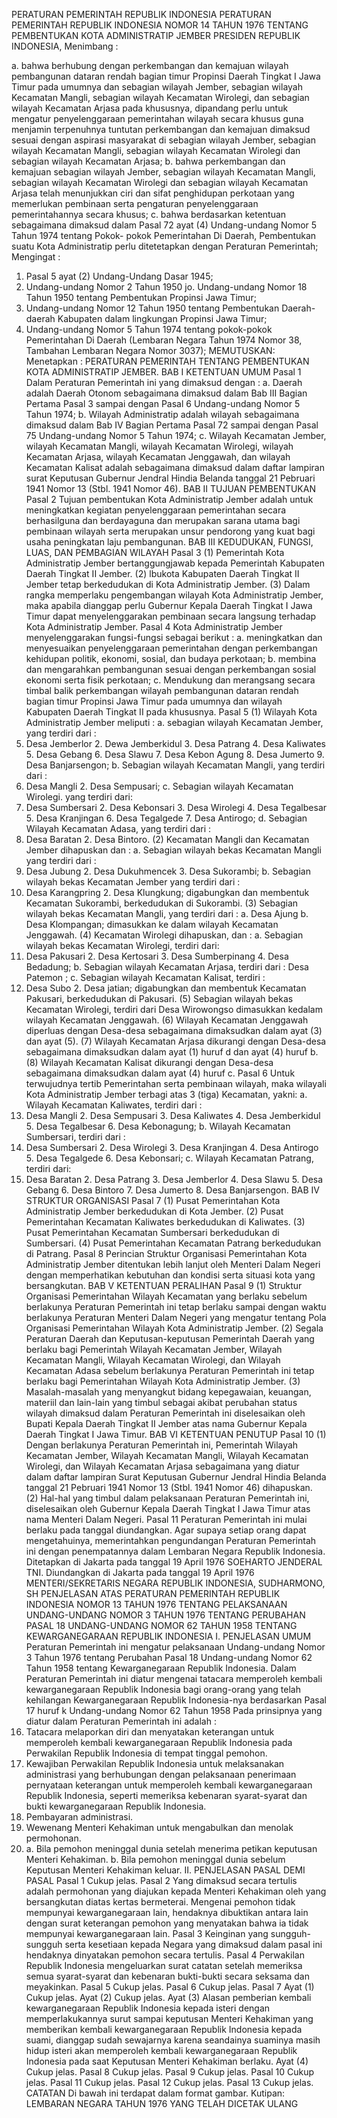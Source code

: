  PERATURAN PEMERINTAH REPUBLIK INDONESIA PERATURAN PEMERINTAH REPUBLIK INDONESIA NOMOR 14 TAHUN 1976 TENTANG PEMBENTUKAN KOTA ADMINISTRATIP JEMBER PRESIDEN REPUBLIK INDONESIA,
Menimbang :

a. bahwa berhubung dengan perkembangan dan kemajuan wilayah pembangunan dataran rendah bagian timur Propinsi Daerah Tingkat I Jawa Timur pada umumnya dan sebagian wilayah Jember, sebagian wilayah Kecamatan Mangli, sebagian wilayah Kecamatan Wirolegi, dan sebagian wilayah Kecamatan Arjasa pada khususnya, dipandang perlu untuk mengatur penyelenggaraan pemerintahan wilayah secara khusus guna menjamin terpenuhnya tuntutan perkembangan dan kemajuan dimaksud sesuai dengan aspirasi masyarakat di sebagian wilayah Jember, sebagian wilayah Kecamatan Mangli, sebagian wilayah Kecamatan Wirolegi dan sebagian wilayah Kecamatan Arjasa;
b. bahwa perkembangan dan kemajuan sebagian wilayah Jember, sebagian wilayah Kecamatan Mangli, sebagian wilayah Kecamatan Wirolegi dan sebagian wilayah Kecamatan Arjasa telah menunjukkan ciri dan sifat penghidupan perkotaan yang memerlukan pembinaan serta pengaturan penyelenggaraan pemerintahannya secara khusus;
c. bahwa berdasarkan ketentuan sebagaimana dimaksud dalam Pasal 72 ayat (4) Undang-undang Nomor 5 Tahun 1974 tentang Pokok- pokok Pemerintahan Di Daerah, Pembentukan suatu Kota Administratip perlu ditetetapkan dengan Peraturan Pemerintah;
Mengingat :

1. Pasal 5 ayat (2) Undang-Undang Dasar 1945;
2. Undang-undang Nomor 2 Tahun 1950 jo. Undang-undang Nomor 18 Tahun 1950 tentang Pembentukan Propinsi Jawa Timur;
3. Undang-undang Nomor 12 Tahun 1950 tentang Pembentukan Daerah- daerah Kabupaten dalam lingkungan Propinsi Jawa Timur;
4. Undang-undang Nomor 5 Tahun 1974 tentang pokok-pokok Pemerintahan Di Daerah (Lembaran Negara Tahun 1974 Nomor 38, Tambahan Lembaran Negara Nomor 3037);
MEMUTUSKAN:
 Menetapkan : PERATURAN PEMERINTAH TENTANG PEMBENTUKAN KOTA ADMINISTRATIP JEMBER.
BAB I KETENTUAN UMUM
Pasal 1
Dalam Peraturan Pemerintah ini yang dimaksud dengan :
a. Daerah adalah Daerah Otonom sebagaimana dimaksud dalam Bab III Bagian Pertama Pasal 3 sampai dengan Pasal 6 Undang-undang Nomor 5 Tahun 1974;
b. Wilayah Administratip adalah wilayah sebagaimana dimaksud dalam Bab IV Bagian Pertama Pasal 72 sampai dengan Pasal 75 Undang-undang Nomor 5 Tahun 1974;
c. Wilayah Kecamatan Jember, wilayah Kecamatan Mangli, wilayah Kecamatan Wirolegi, wilayah Kecamatan Arjasa, wilayah Kecamatan Jenggawah, dan wilayah Kecamatan Kalisat adalah sebagaimana dimaksud dalam daftar lampiran surat Keputusan Gubernur Jendral Hindia Belanda tanggal 21 Pebruari 1941 Nomor 13 (Stbl. 1941 Nomor 46).
BAB II TUJUAN PEMBENTUKAN
Pasal 2
Tujuan pembentukan Kota Administratip Jember adalah untuk meningkatkan kegiatan penyelenggaraan pemerintahan secara berhasilguna dan berdayaguna dan merupakan sarana utama bagi pembinaan wilayah serta merupakan unsur pendorong yang kuat bagi usaha peningkatan laju pembangunan.
BAB III KEDUDUKAN, FUNGSI, LUAS, DAN PEMBAGIAN WILAYAH
Pasal 3
(1) Pemerintah Kota Administratip Jember bertanggungjawab kepada Pemerintah Kabupaten Daerah Tingkat II Jember.
(2) lbukota Kabupaten Daerah Tingkat II Jember tetap berkedudukan di Kota Administratip Jember.
(3) Dalam rangka memperlaku pengembangan wilayah Kota Administratip Jember, maka apabila dianggap perlu Gubernur Kepala Daerah Tingkat I Jawa Timur dapat menyelenggarakan pembinaan secara langsung terhadap Kota Administratip Jember.
Pasal 4
Kota Administratip Jember menyelenggarakan fungsi-fungsi sebagai berikut :
a. meningkatkan dan menyesuaikan penyelenggaraan pemerintahan dengan perkembangan kehidupan politik, ekonomi, sosial, dan budaya perkotaan;
b. membina dan mengarahkan pembangunan sesuai dengan perkembangan sosial ekonomi serta fisik perkotaan;
c. Mendukung dan merangsang secara timbal balik perkembangan wilayah pembangunan dataran rendah bagian timur Propinsi Jawa Timur pada umumnya dan wilayah Kabupaten Daerah Tingkat II pada khususnya.
Pasal 5
(1) Wilayah Kota Administratip Jember meliputi :
a. sebagian wilayah Kecamatan Jember, yang terdiri dari :
1. Desa Jemberlor 2. Dewa Jemberkidul 3. Desa Patrang 4. Desa Kaliwates 5. Desa Gebang 6. Desa Slawu 7. Desa Kebon Agung 8. Desa Jumerto 9. Desa Banjarsengon;
b. Sebagian wilayah Kecamatan Mangli, yang terdiri dari :
1. Desa Mangli 2. Desa Sempusari;
c. Sebagian wilayah Kecamatan Wirolegi. yang terdiri dari:
1. Desa Sumbersari 2. Desa Kebonsari 3. Desa Wirolegi 4. Desa Tegalbesar 5. Desa Kranjingan 6. Desa Tegalgede 7. Desa Antirogo;
d. Sebagian Wilayah Kecamatan Adasa, yang terdiri dari :
1. Desa Baratan 2. Desa Bintoro.
(2) Kecamatan Mangli dan Kecamatan Jember dihapuskan dan :
a. Sebagian wilayah bekas Kecamatan Mangli yang terdiri dari :
1. Desa Jubung 2. Desa Dukuhmencek 3. Desa Sukorambi;
b. Sebagian wilayah bekas Kecamatan Jember yang terdiri dari :
1. Desa Karangpring 2. Desa Klungkung; digabungkan dan membentuk Kecamatan Sukorambi, berkedudukan di Sukorambi.
(3) Sebagian wilayah bekas Kecamatan Mangli, yang terdiri dari :
a. Desa Ajung b. Desa Klompangan; dimasukkan ke dalam wilayah Kecamatan Jenggawah.
(4) Kecamatan Wirolegi dihapuskan, dan :
a. Sebagian wilayah bekas Kecamatan Wirolegi, terdiri dari:
1. Desa Pakusari 2. Desa Kertosari 3. Desa Sumberpinang 4. Desa Bedadung;
b. Sebagian wilayah Kecamatan Arjasa, terdiri dari : Desa Patemon ;
c. Sebagian wilayah Kecamatan Kalisat, terdiri :
1. Desa Subo 2. Desa jatian; digabungkan dan membentuk Kecamatan Pakusari, berkedudukan di Pakusari.
(5) Sebagian wilayah bekas Kecamatan Wirolegi, terdiri dari Desa Wirowongso dimasukkan kedalam wilayah Kecamatan Jenggawah.
(6) Wilayah Kecamatan Jenggawah diperluas dengan Desa-desa sebagaimana dimaksudkan dalam ayat (3) dan ayat (5).
(7) Wilayah Kecamatan Arjasa dikurangi dengan Desa-desa sebagaimana dimaksudkan dalam ayat (1) huruf d dan ayat (4) huruf b.
(8) Wilayah Kecamatan Kalisat dikurangi dengan Desa-desa sebagaimana dimaksudkan dalam ayat (4) huruf c.
Pasal 6
Untuk terwujudnya tertib Pemerintahan serta pembinaan wilayah, maka wilayali Kota Administratip Jember terbagi atas 3 (tiga) Kecamatan, yakni:
a. Wilayah Kecamatan Kaliwates, terdiri dari :
1. Desa Mangli 2. Desa Sempusari 3. Desa Kaliwates 4. Desa Jemberkidul 5. Desa Tegalbesar 6. Desa Kebonagung;
b. Wilayah Kecamatan Sumbersari, terdiri dari :
1. Desa Sumbersari 2. Desa Wirolegi 3. Desa Kranjingan 4. Desa Antirogo 5. Desa Tegalgede 6. Desa Kebonsari;
c. Wilayah Kecamatan Patrang, terdiri dari:
1. Desa Baratan 2. Desa Patrang 3. Desa Jemberlor 4. Desa Slawu 5. Desa Gebang 6. Desa Bintoro 7. Desa Jumerto 8. Desa Banjarsengon.
BAB IV STRUKTUR ORGANISASI
Pasal 7
(1) Pusat Pemerintahan Kota Administratip Jember berkedudukan di Kota Jember.
(2) Pusat Pemerintahan Kecamatan Kaliwates berkedudukan di Kaliwates.
(3) Pusat Pemerintahan Kecamatan Sumbersari berkedudukan di Sumbersari.
(4) Pusat Pemerintahan Kecamatan Patrang berkedudukan di Patrang.
Pasal 8
Perincian Struktur Organisasi Pemerintahan Kota Administratip Jember ditentukan lebih lanjut oleh Menteri Dalam Negeri dengan memperhatikan kebutuhan dan kondisi serta situasi kota yang bersangkutan.
BAB V KETENTUAN PERALIHAN
Pasal 9
(1) Struktur Organisasi Pemerintahan Wilayah Kecamatan yang berlaku sebelum berlakunya Peraturan Pemerintah ini tetap berlaku sampai dengan waktu berlakunya Peraturan Menteri Dalam Negeri yang mengatur tentang Pola Organisasi Pemerintahan Wilayah Kota Administratip Jember.
(2) Segala Peraturan Daerah dan Keputusan-keputusan Pemerintah Daerah yang berlaku bagi Pemerintah Wilayah Kecamatan Jember, Wilayah Kecamatan Mangli, Wilayah Kecamatan Wirolegi, dan Wilayah Kecamatan Adasa sebelum berlakunya Peraturan Pemerintah ini tetap berlaku bagi Pemerintahan Wilayah Kota Administratip Jember.
(3) Masalah-masalah yang menyangkut bidang kepegawaian, keuangan, materiil dan lain-lain yang timbul sebagai akibat perubahan status wilayah dimaksud dalam Peraturan Pemerintah ini diselesaikan oleh Bupati Kepala Daerah Tingkat II Jember atas nama Gubernur Kepala Daerah Tingkat I Jawa Timur.
BAB VI KETENTUAN PENUTUP
Pasal 10
(1) Dengan berlakunya Peraturan Pemerintah ini, Pemerintah Wilayah Kecamatan Jember, Wilayah Kecamatan Mangli, Wilayah Kecamatan Wirolegi, dan Wilayah Kecamatan Arjasa sebagaimana yang diatur dalam daftar lampiran Surat Keputusan Gubernur Jendral Hindia Belanda tanggal 21 Pebruari 1941 Nomor 13 (Stbl. 1941 Nomor 46) dihapuskan.
(2) Hal-hal yang timbul dalam pelaksanaan Peraturan Pemerintah ini, diselesaikan oleh Gubernur Kepala Daerah Tingkat I Jawa Timur atas nama Menteri Dalam Negeri.
Pasal 11
Peraturan Pemerintah ini mulai berlaku pada tanggal diundangkan. Agar supaya setiap orang dapat mengetahuinya, memerintahkan pengundangan Peraturan Pemerintah ini dengan penempatannya dalam Lembaran Negara Republik Indonesia. Ditetapkan di Jakarta pada tanggal 19 April 1976 SOEHARTO JENDERAL TNI. Diundangkan di Jakarta pada tanggal 19 April 1976 MENTERI/SEKRETARIS NEGARA REPUBLIK INDONESIA, SUDHARMONO, SH PENJELASAN ATAS PERATURAN PEMERINTAH REPUBLIK INDONESIA NOMOR 13 TAHUN 1976 TENTANG PELAKSANAAN UNDANG-UNDANG NOMOR 3 TAHUN 1976 TENTANG PERUBAHAN PASAL 18 UNDANG-UNDANG NOMOR 62 TAHUN 1958 TENTANG KEWARGANEGARAAN REPUBLIK INDONESIA I. PENJELASAN UMUM Peraturan Pemerintah ini mengatur pelaksanaan Undang-undang Nomor 3 Tahun 1976 tentang Perubahan Pasal 18 Undang-undang Nomor 62 Tahun 1958 tentang Kewarganegaraan Republik Indonesia. Dalam Peraturan Pemerintah ini diatur mengenai tatacara memperoleh kembali kewarganegaraan Republik Indonesia bagi orang-orang yang telah kehilangan Kewarganegaraan Republik Indonesia-nya berdasarkan Pasal 17 huruf k Undang-undang Nomor 62 Tahun 1958 Pada prinsipnya yang diatur dalam Peraturan Pemerintah ini adalah :
1. Tatacara melaporkan diri dan menyatakan keterangan untuk memperoleh kembali kewarganegaraan Republik Indonesia pada Perwakilan Republik Indonesia di tempat tinggal pemohon.
2. Kewajiban Perwakilan Republik Indonesia untuk melaksanakan administrasi yang berhubungan dengan pelaksanaan penerimaan pernyataan keterangan untuk memperoleh kembali kewarganegaraan Republik Indonesia, seperti memeriksa kebenaran syarat-syarat dan bukti kewarganegaraan Republik Indonesia.
3. Pembayaran administrasi.
4. Wewenang Menteri Kehakiman untuk mengabulkan dan menolak permohonan.
5. a. Bila pemohon meninggal dunia setelah menerima petikan keputusan Menteri Kehakiman.
b. Bila pemohon meninggal dunia sebelum Keputusan Menteri Kehakiman keluar. II. PENJELASAN PASAL DEMI PASAL
Pasal 1
Cukup jelas.
Pasal 2
Yang dimaksud secara tertulis adalah permohonan yang diajukan kepada Menteri Kehakiman oleh yang bersangkutan diatas kertas bermeterai. Mengenai pemohon tidak mempunyai kewarganegaraan lain, hendaknya dibuktikan antara lain dengan surat keterangan pemohon yang menyatakan bahwa ia tidak mempunyai kewarganegaraan lain.
Pasal 3
Keinginan yang sungguh-sungguh serta kesetiaan kepada Negara yang dimaksud dalam pasal ini hendaknya dinyatakan pemohon secara tertulis.
Pasal 4
Perwakilan Republik Indonesia mengeluarkan surat catatan setelah memeriksa semua syarat-syarat dan kebenaran bukti-bukti secara seksama dan meyakinkan.
Pasal 5
Cukup jelas.
Pasal 6
Cukup jelas.
Pasal 7
Ayat (1) Cukup jelas. Ayat (2) Cukup jelas. Ayat (3) Alasan pemberian kembali kewarganegaraan Republik Indonesia kepada isteri dengan memperlakukannya surut sampai keputusan Menteri Kehakiman yang memberikan kembali kewarganegaraan Republik Indonesia kepada suami, dianggap sudah sewajarnya karena seandainya suaminya masih hidup isteri akan memperoleh kembali kewarganegaraan Republik Indonesia pada saat Keputusan Menteri Kehakiman berlaku. Ayat (4) Cukup jelas.
Pasal 8
Cukup jelas.
Pasal 9
Cukup jelas.
Pasal 10
Cukup jelas.
Pasal 11
Cukup jelas.
Pasal 12
Cukup jelas.
Pasal 13
Cukup jelas. CATATAN Di bawah ini terdapat dalam format gambar. Kutipan: LEMBARAN NEGARA TAHUN 1976 YANG TELAH DICETAK ULANG